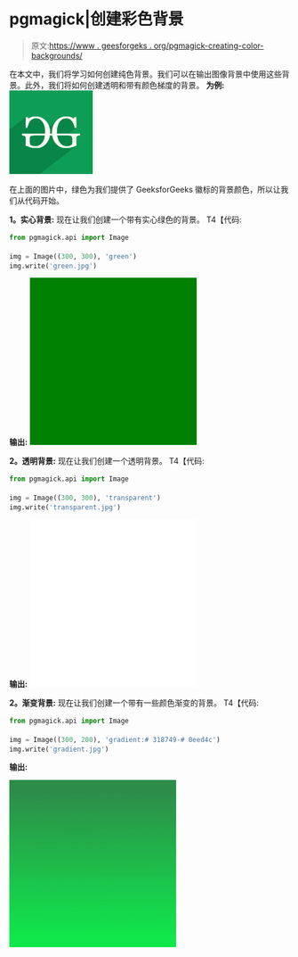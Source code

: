 # pgmagick|创建彩色背景

> 原文:[https://www . geesforgeks . org/pgmagick-creating-color-backgrounds/](https://www.geeksforgeeks.org/pgmagick-creating-color-backgrounds/)

在本文中，我们将学习如何创建纯色背景。我们可以在输出图像背景中使用这些背景。此外，我们将如何创建透明和带有颜色梯度的背景。
**为例:**
![](img/6b615c2b2cee397058eb842cde1aad87.png)

在上面的图片中，绿色为我们提供了 GeeksforGeeks 徽标的背景颜色，所以让我们从代码开始。

**1。实心背景:**
现在让我们创建一个带有实心绿色的背景。
T4【代码:

```py
from pgmagick.api import Image

img = Image((300, 300), 'green')
img.write('green.jpg')
```

**输出:**
![](img/4281cc5d66b693f2fb64c01e432e3b22.png)

**2。透明背景:**
现在让我们创建一个透明背景。
T4【代码:

```py
from pgmagick.api import Image

img = Image((300, 300), 'transparent')
img.write('transparent.jpg')
```

**输出:**
![](img/4ff06ac6d111f9c2732069373dc91a3b.png)

**2。渐变背景:**
现在让我们创建一个带有一些颜色渐变的背景。
T4【代码:

```py
from pgmagick.api import Image

img = Image((300, 200), 'gradient:# 318749-# 0eed4c')
img.write('gradient.jpg')
```

**输出:**

![](img/e96a891abec03ba4107c39fabf09137f.png)